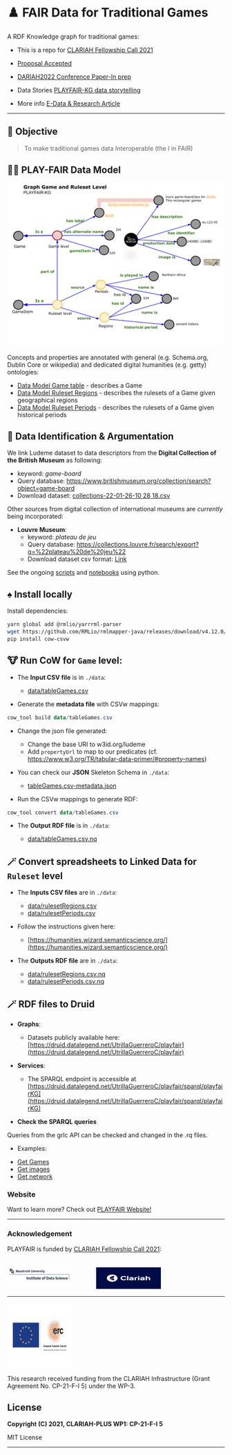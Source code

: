 
# ♟️ FAIR Data for Traditional Games

A RDF Knowledge graph for traditional games:

* This is a repo for [CLARIAH Fellowship Call 2021](https://www.clariah.nl/news/clariah-fellowship-call-2021)

* [Proposal Accepted](files/CLARIAH-F-2021_paper.pdf)

* [DARIAH2022 Conference Paper-In prep](files/play_fair_dariah.pdf)

* Data Stories [PLAYFAIR-KG data storytelling](https://druid.datalegend.net/UtrillaGuerreroC/-/stories/PLAYFAIR)

* More info [E-Data & Research Article](https://edata.nl/2022/01/31/historische-spelletjesdatabase-in-de-maak/)

---

## 🎯 Objective

> To make traditional games data Interoperable (the I in FAIR)

## 🧑‍💻 PLAY-FAIR Data Model

<p align="center"> 
	<img src="images/data-model.svg"> 
</p>


Concepts and properties are annotated with general (e.g. Schema.org, Dublin Core or wikipedia) and dedicated digital humanities (e.g. getty) ontologies:

+ [Data Model Game table](model/data-model.md) - describes a Game
+ [Data Model Ruleset Regions](model/data-model-regions.md) - describes the rulesets of a Game given geographical regions
+ [Data Model Ruleset Periods](model/data-model-periods.md) - describes the rulesets of a Game given historical periods



## 🎲 Data Identification & Argumentation

We link Ludeme dataset to data descriptors from the **Digital Collection of the British Museum** as following:

+ keyword: *game-board*
+ Query database: https://www.britishmuseum.org/collection/search?object=game-board
+ Download dataset: [collections-22-01-26-10 28 18.csv](data/collections-britishM.csv)    

Other sources from digital collection of international museums are *currently* being incorporated:

- **Louvre Museum**:
  + keyword: *plateau de jeu*
  + Query database: https://collections.louvre.fr/search/export?q=%22plateau%20de%20jeu%22
  + Download dataset csv format: [Link](https://collections.louvre.fr/recherche?q=%22plateau+de+jeu%22) 



See the ongoing [scripts](etl) and [notebooks](notebooks) using python.


## ♠️ Install locally

Install dependencies:

```bash
yarn global add @rmlio/yarrrml-parser
wget https://github.com/RMLio/rmlmapper-java/releases/download/v4.12.0/rmlmapper.jar
pip install cow-csvw
```

## 🐮 Run CoW for `Game` level:

- The **Input CSV file** is in `./data`:
  + [data/tableGames.csv](data/tableGames.csv)

- Generate the **metadata file** with CSVw mappings:

```powershell
cow_tool build data/tableGames.csv
```

- Change the json file generated:

  * Change the base URI to w3id.org/ludeme
  * Add `propertyUrl` to map to our predicates (cf. https://www.w3.org/TR/tabular-data-primer/#property-names)
- You can check our **JSON** Skeleton Schema in `./data`:
  + [tableGames.csv-metadata.json](data/tableGames.csv-metadata.json)

- Run the CSVw mappings to generate RDF:


```powershell
cow_tool convert data/tableGames.csv
```

- The **Output RDF file** is in `./data`:

  + [data/tableGames.csv.nq](data/tableGames.csv.nq)


## 🪄 **Convert spreadsheets to Linked Data for `Ruleset` level**

- The **Inputs CSV files** are in `./data`:
  + [data/rulesetRegions.csv](data/rulesetRegions.csv)
  + [data/rulesetPeriods.csv](data/rulesetPeriods.csv)

- Follow the instructions given here:
  + [https://humanities.wizard.semanticscience.org/](https://humanities.wizard.semanticscience.org/)

- The **Outputs RDF file** are in `./data`:

  + [data/rulesetRegions.csv.nq](data/rulesetRegions.csv.nq)
  + [data/rulesetPeriods.csv.nq](data/rulesetPeriods.csv.nq)


## 🪄 RDF files to Druid

- **Graphs**:

  + Datasets publicly available here: [https://druid.datalegend.net/UtrillaGuerreroC/playfair](https://druid.datalegend.net/UtrillaGuerreroC/playfair)


- **Services**:

  + The SPARQL endpoint is accessible at [https://druid.datalegend.net/UtrillaGuerreroC/playfair/sparql/playfairKG](https://druid.datalegend.net/UtrillaGuerreroC/playfair/sparql/playfairKG)


- **Check the SPARQL queries**

Queries from the grlc API can be checked and changed in the .rq files.
    
* Examples:
- [Get Games](queries/get-games.rq)
- [Get images](queries/get-games-images.rq)
- [Get network](queries/get-network.rq)

### Website

Want to learn more? Check out [PLAYFAIR Website!](https://www.clariah.nl/nl/projecten/fair-data-for-historical-games)

---

### Acknowledgement
PLAYFAIR is funded by [CLARIAH Fellowship Call 2021](https://www.clariah.nl/news/clariah-fellowship-call-2021):

<a href="https://www.maastrichtuniversity.nl/research/institute-data-science"><img src="images/Logo_IDS.jpg" width="150px" height="70px" alt="Institute of Data Science" /></a>&emsp;&emsp;&emsp;&emsp;<a href="https://www.clariah.nl//"><img src="images/Logo_Clariah.png" alt="Clariah Logo" width="150px" height="50px"/></a>

---


<a href="http://www.ludeme.eu/"><img src="images/LOGO_ERC-FLAG_EU_.jpg" width="150px" height="150px" alt="Ludeme Project Logo" /></a>

This research received funding from the CLARIAH Infrastructure (Grant Agreement No. CP-21-F-I 5) under the WP-3.
## License

**Copyright (C) 2021, CLARIAH-PLUS WP1: CP-21-F-I 5**

MIT License 

---

